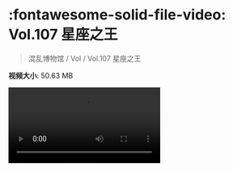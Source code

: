 # :fontawesome-solid-file-video: Vol.107 星座之王

> 混乱博物馆 / Vol / Vol.107 星座之王

**视频大小**: 50.63 MB

<div class="video"><video src="https://file.hsyhx.top/archive/混乱博物馆/Vol/107.mp4" controls preload>🤔 您的浏览器不支持 video 标签</video></div>